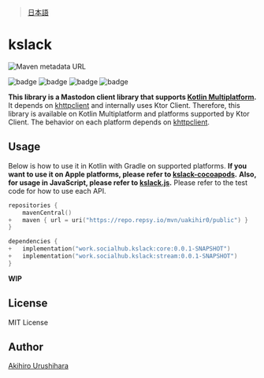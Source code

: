 > [日本語](./docs/README_ja.md)

# kslack

![Maven metadata URL](https://img.shields.io/maven-metadata/v?metadataUrl=https%3A%2F%2Frepo.repsy.io%2Fmvn%2Fuakihir0%2Fpublic%2Fwork%2Fsocialhub%2Fkslack%2Fcore%2Fmaven-metadata.xml)

![badge][badge-js]
![badge][badge-jvm]
![badge][badge-ios]
![badge][badge-mac]

**This library is a Mastodon client library that supports [Kotlin Multiplatform](https://kotlinlang.org/docs/multiplatform.html).**
It depends on [khttpclient] and internally uses Ktor Client.
Therefore, this library is available on Kotlin Multiplatform and platforms supported by Ktor Client.
The behavior on each platform depends on [khttpclient].

## Usage

Below is how to use it in Kotlin with Gradle on supported platforms.
**If you want to use it on Apple platforms, please refer to [kslack-cocoapods](https://github.com/uakihir0/kslack-cocoapods).**
**Also, for usage in JavaScript, please refer to [kslack.js](https://github.com/uakihir0/kslack.js).**
Please refer to the test code for how to use each API.

```kotlin:build.gradle.kts
repositories {
    mavenCentral()
+   maven { url = uri("https://repo.repsy.io/mvn/uakihir0/public") }
}

dependencies {
+   implementation("work.socialhub.kslack:core:0.0.1-SNAPSHOT")
+   implementation("work.socialhub.kslack:stream:0.0.1-SNAPSHOT")
}
```

**WIP**

## License

MIT License

## Author

[Akihiro Urushihara](https://github.com/uakihir0)

[khttpclient]: https://github.com/uakihir0/khttpclient
[badge-android]: http://img.shields.io/badge/-android-6EDB8D.svg
[badge-android-native]: http://img.shields.io/badge/support-[AndroidNative]-6EDB8D.svg
[badge-wearos]: http://img.shields.io/badge/-wearos-8ECDA0.svg
[badge-jvm]: http://img.shields.io/badge/-jvm-DB413D.svg
[badge-js]: http://img.shields.io/badge/-js-F8DB5D.svg
[badge-js-ir]: https://img.shields.io/badge/support-[IR]-AAC4E0.svg
[badge-nodejs]: https://img.shields.io/badge/-nodejs-68a063.svg
[badge-linux]: http://img.shields.io/badge/-linux-2D3F6C.svg
[badge-windows]: http://img.shields.io/badge/-windows-4D76CD.svg
[badge-wasm]: https://img.shields.io/badge/-wasm-624FE8.svg
[badge-apple-silicon]: http://img.shields.io/badge/support-[AppleSilicon]-43BBFF.svg
[badge-ios]: http://img.shields.io/badge/-ios-CDCDCD.svg
[badge-mac]: http://img.shields.io/badge/-macos-111111.svg
[badge-watchos]: http://img.shields.io/badge/-watchos-C0C0C0.svg
[badge-tvos]: http://img.shields.io/badge/-tvos-808080.svg